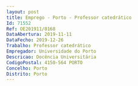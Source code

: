 ```yaml
--- 
layout: post
title: Emprego - Porto - Professor catedrático
Id: 71552
Ref: OE201911/0168
DataAbertura: 2019-11-11
DataFecho: 2019-12-26
Trabalho: Professor catedrático
Empregador: Universidade do Porto
Descricao: Docência Universitária
CodigoPostal: 4150-564 PORTO
Concelho: Porto
Distrito: Porto
--- 
```


